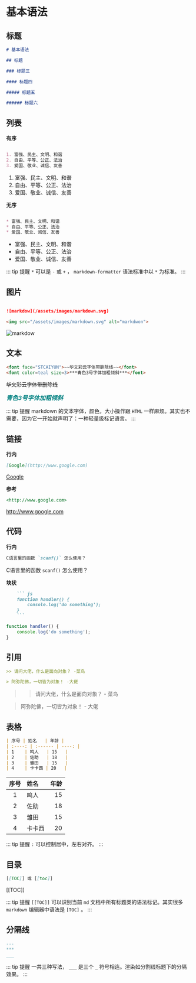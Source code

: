 # 基本语法

## 标题

``` md
# 基本语法

## 标题

### 标题三

#### 标题四

##### 标题五

###### 标题六

```

## 列表

**有序**

``` md

1. 富强、民主、文明、和谐
2. 自由、平等、公正、法治
3. 爱国、敬业、诚信、友善

```

1. 富强、民主、文明、和谐
2. 自由、平等、公正、法治
3. 爱国、敬业、诚信、友善

**无序**

``` md

* 富强、民主、文明、和谐
* 自由、平等、公正、法治
* 爱国、敬业、诚信、友善

```

* 富强、民主、文明、和谐
* 自由、平等、公正、法治
* 爱国、敬业、诚信、友善

::: tip 提醒
`*` 可以是 `-` 或 `+` ， `markdown-formatter` 语法标准中以 `*` 为标准。
:::

## 图片

``` md

![markdow](/assets/images/markdown.svg)

```

``` html
<img src="/assets/images/markdown.svg" alt="markdwon">
```

![markdow](/assets/images/markdown.svg)

## 文本

``` html
<font face="STCAIYUN">~~华文彩云字体带删除线~~</font>
<font color=teal size=3>***青色3号字体加粗倾斜***</font>
```

<font face="STCAIYUN">~~华文彩云字体带删除线~~</font>

<font color=teal size=3>***青色3号字体加粗倾斜***</font>

::: tip 提醒
markdown 的文本字体，颜色，大小操作跟 `HTML` 一样麻烦。其实也不需要，因为它一开始就声明了：一种轻量级标记语言。
:::

## 链接

**行内**

``` md
[Google](http://www.google.com)
```

[Google](http://www.google.com)

**参考**

``` md
<http://www.google.com>
```

<http://www.google.com>

## 代码

**行内**

``` md
C语言里的函数 `scanf()` 怎么使用？
```

C语言里的函数 `scanf()` 怎么使用？

**块状**

``` markdown
    ``` js
    function handler() {
        console.log('do something');
    }
    ```
```

``` js
function handler() {
    console.log('do something');
}
```

## 引用

``` md
>> 请问大佬，什么是面向对象？ -菜鸟

> 阿弥陀佛，一切皆为对象！ -大佬
```

>> 请问大佬，什么是面向对象？ - 菜鸟

> 阿弥陀佛，一切皆为对象！ - 大佬

## 表格

``` md
| 序号 | 姓名   | 年龄 |
| :----: | :------ | ----: |
| 1    | 鸣人   | 15   |
| 2    | 佐助   | 18   |
| 3    | 雏田   | 15   |
| 4    | 卡卡西 | 20   |
```

| 序号 | 姓名   | 年龄 |
| :----: | :------ | ----: |
| 1    | 鸣人   | 15   |
| 2    | 佐助   | 18   |
| 3    | 雏田   | 15   |
| 4    | 卡卡西 | 20   |

::: tip 提醒
`:` 可以控制居中，左右对齐。
:::

## 目录

``` md
[[TOC]] 或 [[toc]]
```

[[TOC]]

::: tip 提醒
`[[TOC]]` 可以识别当前 `md` 文档中所有标题类的语法标记。其实很多 `markdown` 编辑器中语法是 `[TOC]` 。
:::

## 分隔线

``` md
---
***
___
```

::: tip 提醒
一共三种写法， `___` 是三个 `_` 符号相连。渲染如分割线标题下的分隔效果。
:::

